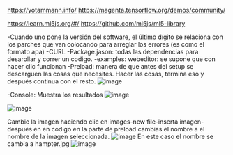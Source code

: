 https://yotammann.info/
https://magenta.tensorflow.org/demos/community/ 

https://learn.ml5js.org/#/ 
https://github.com/ml5js/ml5-library

-Cuando uno pone la versión del software, el último dígito se relaciona con los parches que van colocando para arreglar los errores (es como el formato apa)
-CURL
-Package.jason: todas las dependencias para desarollar y correr un codigo.
-examples: webeditor: se supone que con hacer clic funcionan
-Preload: manera de que antes del setup se descarguen las cosas que necesites. Hacer las cosas, termina eso y después continua con el resto.
![image](https://github.com/Marijou/audiv027-2024-1/assets/163590875/655871d8-4792-4ca7-aa06-c90ea67844ad)

-Console: Muestra los resultados
![image](https://github.com/Marijou/audiv027-2024-1/assets/163590875/b48dbc3d-1e53-4695-8b1b-53c2f1a79c2a)



![image](https://github.com/Marijou/audiv027-2024-1/assets/163590875/c0ae6b20-cbb2-41ec-aded-eacd1c475269)

Cambie la imagen haciendo clic en images-new file-inserta imagen- después en en código en la parte de preload cambias el nombre a el nombre de la imagen seleccionada.
![image](https://github.com/Marijou/audiv027-2024-1/assets/163590875/f2f63f89-f719-4ab5-9767-d7fd69c8e0b7)
En este caso el nombre se cambia a hampter.jpg
![image](https://github.com/Marijou/audiv027-2024-1/assets/163590875/f4332bcc-2e30-478e-8b21-f6c4e762271c)
